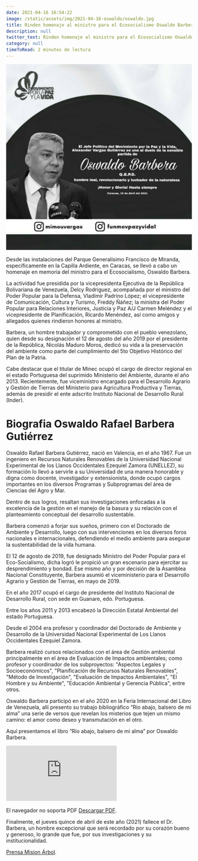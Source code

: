 ```yaml
---
date: 2021-04-16 16:54:22
image: /static/assets/img/2021-04-16-oswaldo/oswaldo.jpg
title: Rinden homenaje al ministro para el Ecosocialismo Oswaldo Barbera
description: null
twitter_text: Rinden homenaje al ministro para el Ecosocialismo Oswaldo Barbera
category: null
timeToRead: 2 minutos de lectura
---
```

![Vargas](/static/assets/img/2021-04-16-oswaldo/oswaldo.jpg)

Desde las instalaciones del Parque Generalísimo Francisco de Miranda, específicamente en la Capilla Ardiente, en Caracas, se llevó a cabo un homenaje en memoria del ministro para el Ecosocialismo, Oswaldo Barbera.

La actividad fue presidida por la vicepresidenta Ejecutiva de la República Bolivariana de Venezuela, Delcy Rodríguez, acompañada por el ministro del Poder Popular para la Defensa, Vladímir Padrino López; el vicepresidente de Comunicación, Cultura y Turismo, Freddy Ñáñez; la ministra del Poder Popular para Relaciones Interiores, Justicia y Paz A/J Carmen Meléndez y el vicepresidente de Planificación, Ricardo Menéndez, así como amigos y allegados quienes rindieron honores al ministro.

Barbera, un hombre trabajador y comprometido con el pueblo venezolano, quien desde su designación el 12 de agosto del año 2019 por el presidente de la República, Nicolás Maduro Moros, dedicó su vida a la preservación del ambiente como parte del cumplimiento del 5to Objetivo Histórico del Plan de la Patria.

Cabe destacar que el titular de Minec ocupó el cargo de director regional en el estado Portuguesa del suprimido Ministerio del Ambiente, durante el año 2013. Recientemente, fue viceministro encargado para el Desarrollo Agrario y Gestión de Tierras del Ministerio para Agricultura Productiva y Tierras, además de presidir el ente adscrito Instituto Nacional de Desarrollo Rural (Inder).

# Biografia Oswaldo Rafael Barbera Gutiérrez

Oswaldo Rafael Barbera Gutiérrez, nació en Valencia, en el año 1967. Fue un ingeniero en Recursos Naturales Renovables de la Universidad Nacional Experimental de los Llanos Occidentales Ezequiel Zamora (UNELLEZ), su formación lo llevó a servirle a su Universidad de una manera honorable y digna como docente, investigador y extensionista, donde ocupó cargos importantes en los diversos Programas y Subprogramas del área de Ciencias del Agro y Mar.

Dentro de sus logros, resaltan sus investigaciones enfocadas a la excelencia de la gestión en el manejo de la basura y su relación con el planteamiento conceptual del desarrollo sustentable.

Barbera comenzó a forjar sus sueños, primero con el Doctorado de Ambiente y Desarrollo, luego con sus intervenciones en los diversos foros nacionales e internacionales, defendiendo el medio ambiente para asegurar la sustentabilidad de la vida humana.

El 12 de agosto de 2019, fue designado Ministro del Poder Popular para el Eco-Socialismo, dicha logró le propició un gran escenario para ejercitar su desprendimiento y bondad. Ese mismo año y por decisión de la Asamblea Nacional Constituyente, Barbera asumió el viceministerio para el Desarrollo Agrario y Gestión de Tierras, en mayo de 2019.

En el año 2017 ocupó el cargo de presidente del Instituto Nacional de Desarrollo Rural, con sede en Guanare, edo. Portuguesa.

Entre los años 2011 y 2013 encabezó la Dirección Estatal Ambiental del estado Portuguesa.

Desde el 2004 era profesor y coordinador del Doctorado de Ambiente y Desarrollo de la Universidad Nacional Experimental de Los Llanos Occidentales Ezequiel Zamora.

Barbera realizó cursos relacionados con el área de Gestión ambiental principalmente en el área de Evaluación de Impactos ambientales; como profesor y coordinador de los subproyectos: "Aspectos Legales y Socioeconómicos", "Planificación de Recursos Naturales Renovables", "Método de Investigación", "Evaluación de Impactos Ambientales", "El Hombre y su Ambiente", "Educación Ambiental y Gerencia Pública", entre otros.

Oswaldo Barbera participó en el año 2020 en la Feria Internacional del Libro de Venezuela, allí presento su trabajo bibliográfico “Río abajo, balsero de mi alma” una serie de versos que revelan los misterios que tejen un mismo camino: el amor como deseo y transmutación en el otro.

Aquí presentamos el libro “Río abajo, balsero de mi alma” por Oswaldo Barbera.

<object data="https://ultimasnoticias.com.ve/wp-content/uploads/2021/04/Ri%CC%81o-abajo-balsero.pdf" type="application/pdf" width="700px" height="700px">
    <embed src="https://ultimasnoticias.com.ve/wp-content/uploads/2021/04/ri%cc%81o-abajo-balsero.pdf">
        <p>El navegador no soporta PDF <a href="https://ultimasnoticias.com.ve/wp-content/uploads/2021/04/Ri%CC%81o-abajo-balsero.pdf">Descargar PDF</a>.</p>
    </embed>
</object>


Finalmente, el jueves quince de abril de este año (2021) fallece el Dr. Barbera, un hombre excepcional que será recordado por su corazón bueno y generoso, lo grande que fue, por sus investigaciones y su institucionalidad.


[Prensa Mision Árbol](https://www.mision-arbol.tk/biografia-oswaldo-barbera/).
